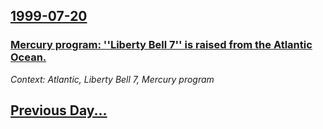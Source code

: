 ## [1999-07-20](/news/1999/07/20/index.md)

### [ Mercury program: ''Liberty Bell 7'' is raised from the Atlantic Ocean. ](/news/1999/07/20/mercury-program-liberty-bell-7-is-raised-from-the-atlantic-ocean.md)
_Context: Atlantic, Liberty Bell 7, Mercury program_

## [Previous Day...](/news/1999/07/19/index.md)

